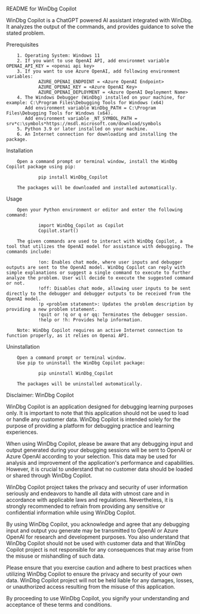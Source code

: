 README for WinDbg Copilot

WinDbg Copilot is a ChatGPT powered AI assistant integrated with WinDbg. It analyzes the output of the commands, and provides guidance to solve the stated problem.

Prerequisites

        1. Operating System: Windows 11
        2. If you want to use OpenAI API, add environmet variable OPENAI_API_KEY = <openai api key>
        3. If you want to use Azure OpenAI, add following environment variables:
                AZURE_OPENAI_ENDPOINT = <Azure OpenAI Endpoint>
                AZURE_OPENAI_KEY = <Azure OpenAI Key>
                AZURE_OPENAI_DEPLOYMENT = <Azure OpenAI Deployment Name>
        4. The Windows Debugger (WinDbg) installed on your machine, for example: C:\Program Files\Debugging Tools for Windows (x64)
           Add environment variable WinDbg_PATH = C:\Program Files\Debugging Tools for Windows (x64).
           Add environment variable _NT_SYMBOL_PATH = srv*c:\symbols*https://msdl.microsoft.com/download/symbols
        5. Python 3.9 or later installed on your machine.
        6. An Internet connection for downloading and installing the package.

Installation

        Open a command prompt or terminal window, install the WinDbg Copilot package using pip:

                pip install WinDbg_Copilot

        The packages will be downloaded and installed automatically.

Usage

        Open your Python environment or editor and enter the following command:

                import WinDbg_Copilot as Copilot
                Copilot.start()

        The given commands are used to interact with WinDbg Copilot, a tool that utilizes the OpenAI model for assistance with debugging. The commands include:

                !on: Enables chat mode, where user inputs and debugger outputs are sent to the OpenAI model. WinDbg Copilot can reply with simple explanations or suggest a single command to execute to further analyze the problem. User will decide to execute the suggested command or not.
                !off: Disables chat mode, allowing user inputs to be sent directly to the debugger and debugger outputs to be received from the OpenAI model.
                !p <problem statement>: Updates the problem description by providing a new problem statement.
                !quit or !q or q or qq: Terminates the debugger session.
                !help or !h: Provides help information.

        Note: WinDbg Copilot requires an active Internet connection to function properly, as it relies on Openai API.

Uninstallation

        Open a command prompt or terminal window.
        Use pip to uninstall the WinDbg Copilot package:

                pip uninstall WinDbg_Copilot

        The packages will be uninstalled automatically.

Disclaimer: WinDbg Copilot

WinDbg Copilot is an application designed for debugging learning purposes only. It is important to note that this application should not be used to load or handle any customer data. WinDbg Copilot is intended solely for the purpose of providing a platform for debugging practice and learning experiences.

When using WinDbg Copilot, please be aware that any debugging input and output generated during your debugging sessions will be sent to OpenAI or Azure OpenAI according to your selection. This data may be used for analysis and improvement of the application's performance and capabilities. However, it is crucial to understand that no customer data should be loaded or shared through WinDbg Copilot.

WinDbg Copilot project takes the privacy and security of user information seriously and endeavors to handle all data with utmost care and in accordance with applicable laws and regulations. Nevertheless, it is strongly recommended to refrain from providing any sensitive or confidential information while using WinDbg Copilot.

By using WinDbg Copilot, you acknowledge and agree that any debugging input and output you generate may be transmitted to OpenAI or Azure OpenAI for research and development purposes. You also understand that WinDbg Copilot should not be used with customer data and that WinDbg Copilot project is not responsible for any consequences that may arise from the misuse or mishandling of such data.

Please ensure that you exercise caution and adhere to best practices when utilizing WinDbg Copilot to ensure the privacy and security of your own data. WinDbg Copilot project will not be held liable for any damages, losses, or unauthorized access resulting from the misuse of this application.

By proceeding to use WinDbg Copilot, you signify your understanding and acceptance of these terms and conditions.